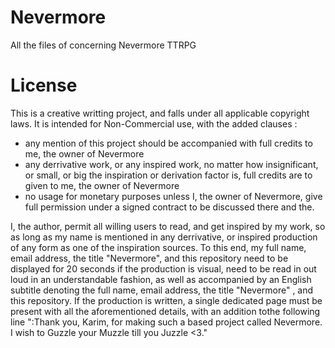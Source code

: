 # Nevermore
All the files of concerning Nevermore TTRPG


# License 
This is a creative writting project, and falls under all applicable copyright laws. It is intended for Non-Commercial use, with the added clauses :
- any mention of this project should be accompanied with full credits to me, the owner of Nevermore
- any derrivative work, or any inspired work, no matter how insignificant, or small, or big the inspiration or derivation factor is, full credits are to given to me, the owner of Nevermore
- no usage for monetary purposes unless I, the owner of Nevermore, give full permission under a signed contract to be discussed there and the.

I, the author, permit all willing users to read, and get inspired by my work, so as long as my name is mentioned in any derrivative, or inspired production of any form as one of the inspiration sources. To this end, my full name, email address, the title "Nevermore", and this repository need to be displayed for 20 seconds if the production is visual, need to be read in out loud in an understandable fashion, as well as accompanied by an English subtitle denoting the full name, email address, the title "Nevermore" , and this repository. If the production is written, a single dedicated page must be present with all the aforementioned details, with an addition tothe following line ":Thank you, Karim, for making such a based project called Nevermore. I wish to Guzzle your Muzzle till you Juzzle <3."
